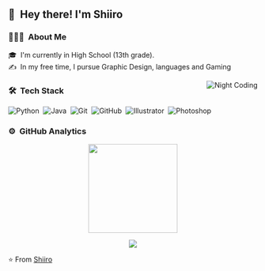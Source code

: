 ## 👋 &nbsp;Hey there! I'm Shiiro

### 👨🏻‍💻 &nbsp;About Me

🎓 &nbsp;I'm currently in High School (13th grade).\
✍️ &nbsp;In my free time, I pursue Graphic Design, languages and Gaming

<img alt="Night Coding" src="https://i.imgur.com/6cNYH5C.gif" align="right"/>

### 🛠 &nbsp;Tech Stack

![Python](https://img.shields.io/badge/-Python-333333?style=flat&logo=python)&nbsp;
![Java](https://img.shields.io/badge/-Java-333333?style=flat&logo=Java&logoColor=FFA518)&nbsp;
![Git](https://img.shields.io/badge/-Git-333333?style=flat&logo=git)&nbsp;
![GitHub](https://img.shields.io/badge/-GitHub-333333?style=flat&logo=github)&nbsp;
![Illustrator](https://img.shields.io/badge/-Illustrator-333333?style=flat&logo=adobe-illustrator)&nbsp;
![Photoshop](https://img.shields.io/badge/-Photoshop-333333?style=flat&logo=adobe-photoshop)&nbsp;

### ⚙️ &nbsp;GitHub Analytics

<p align="center">
<a href="https://github.com/Shiiroqwq">
  <img height="180em" src="https://github-readme-stats-eight-theta.vercel.app/api?username=Shiiroqwq&show_icons=true&theme=tokyonight&include_all_commits=true&count_private=true" />
</a>
</p>

<p align="center">
<a href="https://egirl.systems"><img src="https://img.shields.io/badge/-egirl.systems-3423A6?style=flat-square&logo=Google-Chrome&logoColor=white"/></a>
</p>

⭐️ From [Shiiro](https://github.com/Shiiroqwq)
